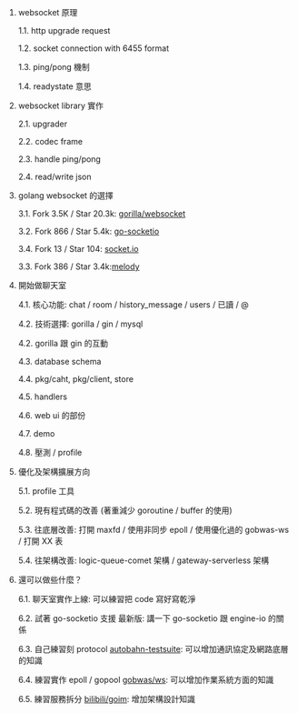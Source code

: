 1. websocket 原理

   1.1. http upgrade request

   1.2. socket connection with 6455 format

   1.3. ping/pong 機制

   1.4. readystate 意思

2. websocket library 實作

   2.1. upgrader

   2.2. codec frame

   2.3. handle ping/pong

   2.4. read/write json

3. golang websocket 的選擇

   3.1. Fork 3.5K / Star 20.3k: [gorilla/websocket](https://github.com/gorilla/websocket)

   3.2. Fork 866 / Star 5.4k: [go-socketio](https://github.com/googollee/go-socket.io)

   3.4. Fork 13 / Star 104: [socket.io](https://github.com/zishang520/socket.io)

   3.3. Fork 386 / Star 3.4k:[melody](https://github.com/olahol/melody)

4. 開始做聊天室

   4.1. 核心功能: chat / room / history_message / users / 已讀 / @

   4.2. 技術選擇: gorilla / gin / mysql

   4.2. gorilla 跟 gin 的互動

   4.3. database schema

   4.4. pkg/caht, pkg/client, store

   4.5. handlers

   4.6. web ui 的部份

   4.7. demo

   4.8. 壓測 / profile

5. 優化及架構擴展方向

   5.1. profile 工具

   5.2. 現有程式碼的改善 (著重減少 goroutine / buffer 的使用)

   5.3. 往底層改善: 打開 maxfd / 使用非同步 epoll / 使用優化過的 gobwas-ws / 打開 XX 表

   5.4. 往架構改善: logic-queue-comet 架構 / gateway-serverless 架構

6. 還可以做些什麼？

   6.1. 聊天室實作上線: 可以練習把 code 寫好寫乾淨

   6.2. 試著 go-socketio 支援 最新版: 講一下 go-socketio 跟 engine-io 的關係

   6.3. 自己練習刻 protocol [autobahn-testsuite](https://github.com/crossbario/autobahn-testsuite): 可以增加通訊協定及網路底層的知識

   6.4. 練習實作 epoll / gopool [gobwas/ws](https://github.com/gobwas/ws): 可以增加作業系統方面的知識

   6.5. 練習服務拆分 [bilibili/goim](https://github.com/Terry-Mao/goim): 增加架構設計知識
